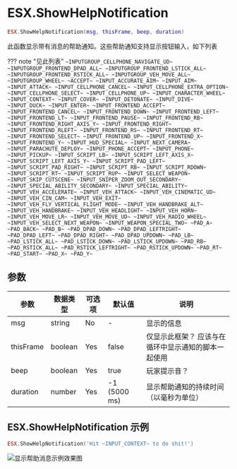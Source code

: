 # ESX.ShowHelpNotification

```lua
ESX.ShowHelpNotification(msg, thisFrame, beep, duration)
```

此函数显示带有消息的帮助通知。这些帮助通知支持显示按钮输入，如下列表

??? note "见此列表"
    ```
    ~INPUTGROUP_CELLPHONE_NAVIGATE_UD~
    ~INPUTGROUP_FRONTEND_DPAD_ALL~
    ~INPUTGROUP_FRONTEND_LSTICK_ALL~
    ~INPUTGROUP_FRONTEND_RSTICK_ALL~
    ~INPUTGROUP_VEH_MOVE_ALL~
    ~INPUTGROUP_WHEEL~
    ~ACCEPT~
    ~INPUT_ACCURATE_AIM~
    ~INPUT_AIM~
    ~INPUT_ATTACK~
    ~INPUT_CELLPHONE_CANCEL~
    ~INPUT_CELLPHONE_EXTRA_OPTION~
    ~INPUT_CELLPHONE_SELECT~
    ~INPUT_CELLPHONE_UP~
    ~INPUT_CHARACTER_WHEEL~
    ~INPUT_CONTEXT~
    ~INPUT_COVER~
    ~INPUT_DETONATE~
    ~INPUT_DIVE~
    ~INPUT_DUCK~
    ~INPUT_ENTER~
    ~INPUT_FRONTEND_ACCEPT~
    ~INPUT_FRONTEND_CANCEL~
    ~INPUT_FRONTEND_DOWN~
    ~INPUT_FRONTEND_LEFT~
    ~INPUT_FRONTEND_LT~
    ~INPUT_FRONTEND_PAUSE~
    ~INPUT_FRONTEND_RB~
    ~INPUT_FRONTEND_RIGHT_AXIS_Y~
    ~INPUT_FRONTEND_RIGHT~
    ~INPUT_FRONTEND_RLEFT~
    ~INPUT_FRONTEND_RS~
    ~INPUT_FRONTEND_RT~
    ~INPUT_FRONTEND_SELECT~
    ~INPUT_FRONTEND_UP~
    ~INPUT_FRONTEND_X~
    ~INPUT_FRONTEND_Y~
    ~INPUT_HUD_SPECIAL~
    ~INPUT_NEXT_CAMERA~
    ~INPUT_PARACHUTE_DEPLOY~
    ~INPUT_PHONE_ACCEPT~
    ~INPUT_PHONE~
    ~INPUT_PICKUP~
    ~INPUT_SCRIPT_LB~
    ~INPUT_SCRIPT_LEFT_AXIS_X~
    ~INPUT_SCRIPT_LEFT_AXIS_Y~
    ~INPUT_SCRIPT_PAD_LEFT~
    ~INPUT_SCRIPT_PAD_RIGHT~
    ~INPUT_SCRIPT_RB~
    ~INPUT_SCRIPT_RDOWN~
    ~INPUT_SCRIPT_RT~
    ~INPUT_SCRIPT_RUP~
    ~INPUT_SELECT_WEAPON~
    ~INPUT_SKIP_CUTSCENE~
    ~INPUT_SNIPER_ZOOM_OUT_SECONDARY~
    ~INPUT_SPECIAL_ABILITY_SECONDARY~
    ~INPUT_SPECIAL_ABILITY~
    ~INPUT_VEH_ACCELERATE~
    ~INPUT_VEH_ATTACK~
    ~INPUT_VEH_CINEMATIC_UD~
    ~INPUT_VEH_CIN_CAM~
    ~INPUT_VEH_EXIT~
    ~INPUT_VEH_FLY_VERTICAL_FLIGHT_MODE~
    ~INPUT_VEH_HANDBRAKE_ALT~
    ~INPUT_VEH_HANDBRAKE~
    ~INPUT_VEH_HEADLIGHT~
    ~INPUT_VEH_HORN~
    ~INPUT_VEH_MOVE_LR~
    ~INPUT_VEH_MOVE_UD~
    ~INPUT_VEH_RADIO_WHEEL~
    ~INPUT_VEH_SELECT_NEXT_WEAPON~
    ~INPUT_WEAPON_SPECIAL_TWO~
    ~PAD_A~
    ~PAD_BACK~
    ~PAD_B~
    ~PAD_DPAD_DOWN~
    ~PAD_DPAD_LEFTRIGHT~
    ~PAD_DPAD_LEFT~
    ~PAD_DPAD_RIGHT~
    ~PAD_DPAD_UPDOWN~
    ~PAD_LB~
    ~PAD_LSTICK_ALL~
    ~PAD_LSTICK_DOWN~
    ~PAD_LSTICK_UPDOWN~
    ~PAD_RB~
    ~PAD_RSTICK_ALL~
    ~PAD_RSTICK_LEFTRIGHT~
    ~PAD_RSTICK_UPDOWN~
    ~PAD_RT~
    ~PAD_START~
    ~PAD_X~
    ~PAD_Y~
    ```

## 参数

| 参数      |数据类型    | 可选项    |  默认值       | 说明                                                                                |
|-----------|-----------|----------|---------------|-------------------------------------------------------------------------------------|
| msg       | string    | No       | -             | 显示的信息                                                                           |
| thisFrame | boolean   | Yes      | false         | 仅显示此框架？ 应该与在循环中显示通知的脚本一起使用                                      |
| beep      | boolean   | Yes      | true          | 玩家提示音？                                                                          |
| duration  | number    | Yes      | -1 (5000 ms)  | 显示帮助通知的持续时间（以毫秒为单位）                                                  |

## ESX.ShowHelpNotification 示例

```lua
ESX.ShowHelpNotification('Hit ~INPUT_CONTEXT~ to do shit!')
```

![显示帮助消息示例效果图](https://s2.ax1x.com/2020/02/27/304RHK.jpg)
